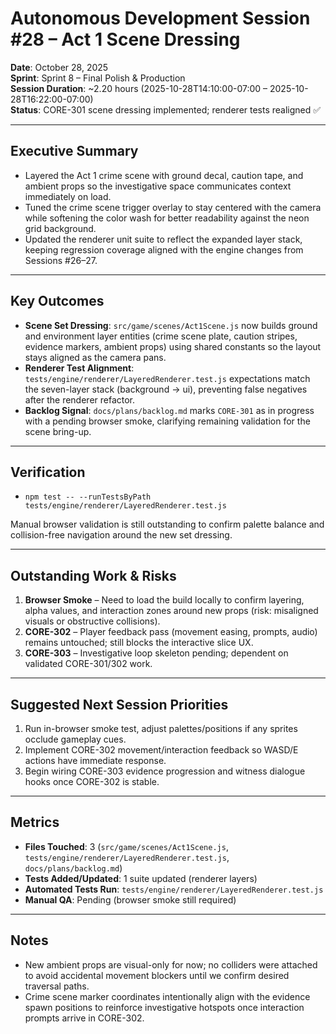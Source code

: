 # Autonomous Development Session #28 – Act 1 Scene Dressing

**Date**: October 28, 2025  
**Sprint**: Sprint 8 – Final Polish & Production  
**Session Duration**: ~2.20 hours (2025-10-28T14:10:00-07:00 – 2025-10-28T16:22:00-07:00)  
**Status**: CORE-301 scene dressing implemented; renderer tests realigned ✅

---

## Executive Summary
- Layered the Act 1 crime scene with ground decal, caution tape, and ambient props so the investigative space communicates context immediately on load.
- Tuned the crime scene trigger overlay to stay centered with the camera while softening the color wash for better readability against the neon grid background.
- Updated the renderer unit suite to reflect the expanded layer stack, keeping regression coverage aligned with the engine changes from Sessions #26–27.

---

## Key Outcomes
- **Scene Set Dressing**: `src/game/scenes/Act1Scene.js` now builds ground and environment layer entities (crime scene plate, caution stripes, evidence markers, ambient props) using shared constants so the layout stays aligned as the camera pans.
- **Renderer Test Alignment**: `tests/engine/renderer/LayeredRenderer.test.js` expectations match the seven-layer stack (background → ui), preventing false negatives after the renderer refactor.
- **Backlog Signal**: `docs/plans/backlog.md` marks `CORE-301` as in progress with a pending browser smoke, clarifying remaining validation for the scene bring-up.

---

## Verification
- `npm test -- --runTestsByPath tests/engine/renderer/LayeredRenderer.test.js`

Manual browser validation is still outstanding to confirm palette balance and collision-free navigation around the new set dressing.

---

## Outstanding Work & Risks
1. **Browser Smoke** – Need to load the build locally to confirm layering, alpha values, and interaction zones around new props (risk: misaligned visuals or obstructive collisions).
2. **CORE-302** – Player feedback pass (movement easing, prompts, audio) remains untouched; still blocks the interactive slice UX.
3. **CORE-303** – Investigative loop skeleton pending; dependent on validated CORE-301/302 work.

---

## Suggested Next Session Priorities
1. Run in-browser smoke test, adjust palettes/positions if any sprites occlude gameplay cues.
2. Implement CORE-302 movement/interaction feedback so WASD/E actions have immediate response.
3. Begin wiring CORE-303 evidence progression and witness dialogue hooks once CORE-302 is stable.

---

## Metrics
- **Files Touched**: 3 (`src/game/scenes/Act1Scene.js`, `tests/engine/renderer/LayeredRenderer.test.js`, `docs/plans/backlog.md`)
- **Tests Added/Updated**: 1 suite updated (renderer layers)
- **Automated Tests Run**: `tests/engine/renderer/LayeredRenderer.test.js`
- **Manual QA**: Pending (browser smoke still required)

---

## Notes
- New ambient props are visual-only for now; no colliders were attached to avoid accidental movement blockers until we confirm desired traversal paths.
- Crime scene marker coordinates intentionally align with the evidence spawn positions to reinforce investigative hotspots once interaction prompts arrive in CORE-302.
